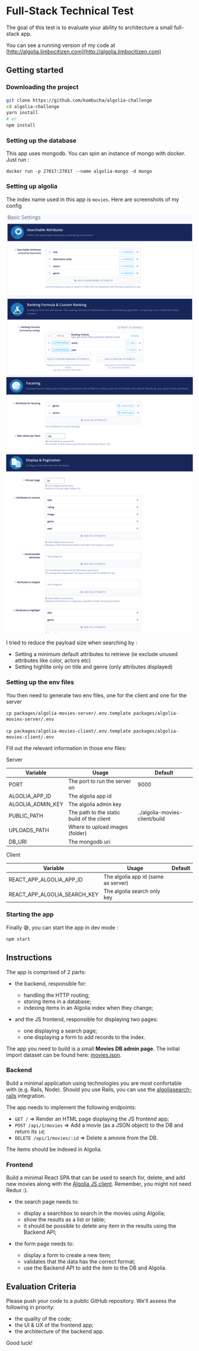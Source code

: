 # Full-Stack Technical Test

The goal of this test is to evaluate your ability to architecture a small full-stack app.

You can see a running version of my code at [http://algolia.limbocitizen.com](http://algolia.limbocitizen.com)

## Getting started

### Downloading the project
```sh
git clone https://github.com/kombucha/algolia-challenge
cd algolia-challenge
yarn install
# or 
npm install
```

### Setting up the database
This app uses mongodb. You can spin an instance of mongo with docker. Just run : 
```
docker run -p 27017:27017 --name algolia-mongo -d mongo
```

### Setting up algolia

The index name used in this app is `movies`.
Here are screenshots of my config

![Algolia Basic settings console](doc/algolia-basic-settings.png)
![Algolia Faceting settings console](doc/algolia-faceting-settings.png)
![Algolia Display settings console](doc/algolia-display-settings.png)

I tried to reduce the payload size when searching by : 
  - Setting a minimum default attributes to retrieve (ie exclude unused attributes like color, actors etc)
  - Setting highlite only on title and genre (only attributes displayed)


### Setting up the env files
You then need to generate two env files, one for the client and one for the server
```
cp packages/algolia-movies-server/.env.template packages/algolia-movies-server/.env

cp packages/algolia-movies-client/.env.template packages/algolia-movies-client/.env
```

Fill out the relevant information in those env files: 

Server

| Variable          | Usage                                      | Default                        |
|-------------------|--------------------------------------------|--------------------------------|
| PORT              | The port to run the server on              | 9000                           |
| ALGOLIA_APP_ID    | The algolia app id                         |                                |
| ALGOLIA_ADMIN_KEY | The algolia admin key                      |                                |
| PUBLIC_PATH       | The path to the static build of the client | ../algolia-movies-client/build |
| UPLOADS_PATH      | Where to upload images (folder)            |                                |
| DB_URI            | The mongodb uri                            |                                |



Client

| Variable                     | Usage                               | Default | 
|------------------------------|-------------------------------------|---------| 
| REACT_APP_ALGOLIA_APP_ID     | The algolia app id (same as server) |         | 
| REACT_APP_ALGOLIA_SEARCH_KEY | The algolia search only key         |         | 


### Starting the app

Finally 😅, you can start the app in dev mode : 
```sh
npm start
```


## Instructions

The app is comprised of 2 parts:

- the backend, responsible for:
  - handling the HTTP routing;
  - storing items in a database;
  - indexing items in an Algolia index when they change;

- and the JS frontend, responsible for displaying two pages:
  - one displaying a search page;
  - one displaying a form to add records to the index.

The app you need to build is a small **Movies DB admin page**. The initial import dataset can be found here: [movies.json](https://gist.github.com/alexandremeunier/49533eebe2ec93b14d32b2333272f9f8).

### Backend

Build a minimal application using technologies you are most confortable with (e.g. Rails, Node). Should you use Rails, you can use the [algoliasearch-rails](https://github.com/algolia/algoliasearch-rails) integration.

The app needs to implement the following endpoints:

  - `GET /` => Render an HTML page displaying the JS frontend app;
  - `POST /api/1/movies` => Add a movie (as a JSON object) to the DB and return its `id`;
  - `DELETE /api/1/movies/:id` => Delete a amovie from the DB.

The items should be indexed in Algolia.

### Frontend

Build a minimal React SPA that can be used to search for, delete, and add new movies along with the [Algolia JS client](https://github.com/algolia/algoliasearch-client-js). Remember, you might not need Redux :).

- the search page needs to:
  - display a searchbox to search in the movies using Algolia;
  - show the results as a list or table;
  - it should be possible to delete any item in the results using the Backend API;

- the form page needs to:
  - display a form to create a new item;
  - validates that the data has the correct format;
  - use the Backend API to add the item to the DB and Algolia.

## Evaluation Criteria

Please push your code to a public GitHub repository. We'll assess the following in priority:

- the quality of the code;
- the UI & UX of the frontend app;
- the architecture of the backend app.


Good luck!
